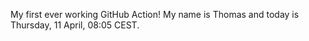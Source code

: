 My first ever working GitHub Action!
My name is Thomas and today is Thursday, 11 April, 08:05 CEST. 
